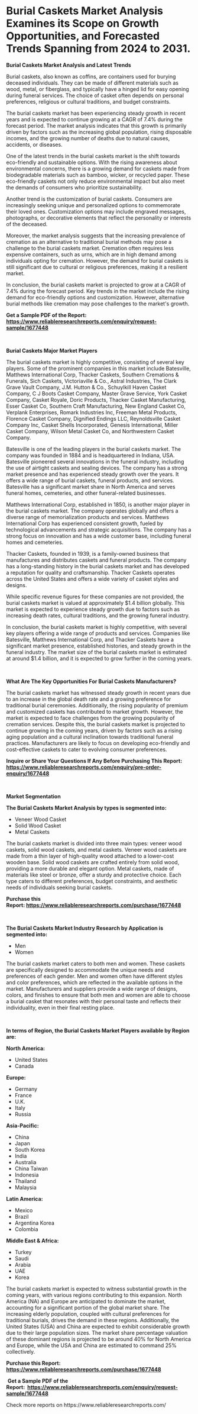 <p><h1>Burial Caskets Market Analysis Examines its Scope on Growth Opportunities, and Forecasted Trends Spanning from 2024 to 2031.</h1></p><p><strong>Burial Caskets Market Analysis and Latest Trends</strong></p>
<p><p>Burial caskets, also known as coffins, are containers used for burying deceased individuals. They can be made of different materials such as wood, metal, or fiberglass, and typically have a hinged lid for easy opening during funeral services. The choice of casket often depends on personal preferences, religious or cultural traditions, and budget constraints.</p><p>The burial caskets market has been experiencing steady growth in recent years and is expected to continue growing at a CAGR of 7.4% during the forecast period. The market analysis indicates that this growth is primarily driven by factors such as the increasing global population, rising disposable incomes, and the growing number of deaths due to natural causes, accidents, or diseases.</p><p>One of the latest trends in the burial caskets market is the shift towards eco-friendly and sustainable options. With the rising awareness about environmental concerns, there is a growing demand for caskets made from biodegradable materials such as bamboo, wicker, or recycled paper. These eco-friendly caskets not only reduce environmental impact but also meet the demands of consumers who prioritize sustainability.</p><p>Another trend is the customization of burial caskets. Consumers are increasingly seeking unique and personalized options to commemorate their loved ones. Customization options may include engraved messages, photographs, or decorative elements that reflect the personality or interests of the deceased.</p><p>Moreover, the market analysis suggests that the increasing prevalence of cremation as an alternative to traditional burial methods may pose a challenge to the burial caskets market. Cremation often requires less expensive containers, such as urns, which are in high demand among individuals opting for cremation. However, the demand for burial caskets is still significant due to cultural or religious preferences, making it a resilient market.</p><p>In conclusion, the burial caskets market is projected to grow at a CAGR of 7.4% during the forecast period. Key trends in the market include the rising demand for eco-friendly options and customization. However, alternative burial methods like cremation may pose challenges to the market's growth.</p></p>
<p><strong>Get a Sample PDF of the Report:&nbsp; <a href="https://www.reliableresearchreports.com/enquiry/request-sample/1677448">https://www.reliableresearchreports.com/enquiry/request-sample/1677448</a></strong></p>
<p>&nbsp;</p>
<p><strong>Burial Caskets Major Market Players</strong></p>
<p><p>The burial caskets market is highly competitive, consisting of several key players. Some of the prominent companies in this market include Batesville, Matthews International Corp, Thacker Caskets, Southern Cremations & Funerals, Sich Caskets, Victoriaville & Co., Astral Industries, The Clark Grave Vault Company, J.M. Hutton & Co., Schuylkill Haven Casket Company, C J Boots Casket Company, Master Grave Service, York Casket Company, Casket Royale, Doric Products, Thacker Casket Manufacturing, Esser Casket Co, Southern Craft Manufacturing, New England Casket Co, Verplank Enterprises, Romark Industries Inc, Freeman Metal Products, Florence Casket Company, Dignified Endings LLC, Reynoldsville Casket Company Inc, Casket Shells Incorporated, Genesis International, Miller Casket Company, Wilson Metal Casket Co, and Northwestern Casket Company.</p><p>Batesville is one of the leading players in the burial caskets market. The company was founded in 1884 and is headquartered in Indiana, USA. Batesville pioneered several innovations in the funeral industry, including the use of airtight caskets and sealing devices. The company has a strong market presence and has experienced steady growth over the years. It offers a wide range of burial caskets, funeral products, and services. Batesville has a significant market share in North America and serves funeral homes, cemeteries, and other funeral-related businesses.</p><p>Matthews International Corp, established in 1850, is another major player in the burial caskets market. The company operates globally and offers a diverse range of memorialization products and services. Matthews International Corp has experienced consistent growth, fueled by technological advancements and strategic acquisitions. The company has a strong focus on innovation and has a wide customer base, including funeral homes and cemeteries.</p><p>Thacker Caskets, founded in 1939, is a family-owned business that manufactures and distributes caskets and funeral products. The company has a long-standing history in the burial caskets market and has developed a reputation for quality and craftsmanship. Thacker Caskets operates across the United States and offers a wide variety of casket styles and designs.</p><p>While specific revenue figures for these companies are not provided, the burial caskets market is valued at approximately $1.4 billion globally. This market is expected to experience steady growth due to factors such as increasing death rates, cultural traditions, and the growing funeral industry.</p><p>In conclusion, the burial caskets market is highly competitive, with several key players offering a wide range of products and services. Companies like Batesville, Matthews International Corp, and Thacker Caskets have a significant market presence, established histories, and steady growth in the funeral industry. The market size of the burial caskets market is estimated at around $1.4 billion, and it is expected to grow further in the coming years.</p></p>
<p>&nbsp;</p>
<p><strong>What Are The Key Opportunities For Burial Caskets Manufacturers?</strong></p>
<p><p>The burial caskets market has witnessed steady growth in recent years due to an increase in the global death rate and a growing preference for traditional burial ceremonies. Additionally, the rising popularity of premium and customized caskets has contributed to market growth. However, the market is expected to face challenges from the growing popularity of cremation services. Despite this, the burial caskets market is projected to continue growing in the coming years, driven by factors such as a rising aging population and a cultural inclination towards traditional funeral practices. Manufacturers are likely to focus on developing eco-friendly and cost-effective caskets to cater to evolving consumer preferences.</p></p>
<p><strong>Inquire or Share Your Questions If Any Before Purchasing This Report: <a href="https://www.reliableresearchreports.com/enquiry/pre-order-enquiry/1677448">https://www.reliableresearchreports.com/enquiry/pre-order-enquiry/1677448</a></strong></p>
<p>&nbsp;</p>
<p><strong>Market Segmentation</strong></p>
<p><strong>The Burial Caskets Market Analysis by types is segmented into:</strong></p>
<p><ul><li>Veneer Wood Casket</li><li>Solid Wood Casket</li><li>Metal Caskets</li></ul></p>
<p><p>The burial caskets market is divided into three main types: veneer wood caskets, solid wood caskets, and metal caskets. Veneer wood caskets are made from a thin layer of high-quality wood attached to a lower-cost wooden base. Solid wood caskets are crafted entirely from solid wood, providing a more durable and elegant option. Metal caskets, made of materials like steel or bronze, offer a sturdy and protective choice. Each type caters to different preferences, budget constraints, and aesthetic needs of individuals seeking burial caskets.</p></p>
<p><strong>Purchase this Report:&nbsp;<a href="https://www.reliableresearchreports.com/purchase/1677448">https://www.reliableresearchreports.com/purchase/1677448</a></strong></p>
<p>&nbsp;</p>
<p><strong>The Burial Caskets Market Industry Research by Application is segmented into:</strong></p>
<p><ul><li>Men</li><li>Women</li></ul></p>
<p><p>The burial caskets market caters to both men and women. These caskets are specifically designed to accommodate the unique needs and preferences of each gender. Men and women often have different styles and color preferences, which are reflected in the available options in the market. Manufacturers and suppliers provide a wide range of designs, colors, and finishes to ensure that both men and women are able to choose a burial casket that resonates with their personal taste and reflects their individuality, even in their final resting place.</p></p>
<p>&nbsp;</p>
<p><strong>In terms of Region, the Burial Caskets Market Players available by Region are:</strong></p>
<p>
    <p> <strong> North America: </strong>
        <ul>
            <li>United States</li>
            <li>Canada</li>
        </ul>
        </p> 
    <p> <strong> Europe: </strong>
        <ul>
            <li>Germany</li>
            <li>France</li>
            <li>U.K.</li>
            <li>Italy</li>
            <li>Russia</li>
        </ul>
        </p> 
    <p> <strong> Asia-Pacific: </strong>
        <ul>
            <li>China</li>
            <li>Japan</li>
            <li>South Korea</li>
            <li>India</li>
            <li>Australia</li>
            <li>China Taiwan</li>
            <li>Indonesia</li>
            <li>Thailand</li>
            <li>Malaysia</li>
        </ul>
        </p> 
    <p> <strong> Latin America: </strong>
        <ul>
            <li>Mexico</li>
            <li>Brazil</li>
            <li>Argentina Korea</li>
            <li>Colombia</li>
        </ul>
        </p> 
    <p> <strong> Middle East & Africa: </strong>
        <ul>
            <li>Turkey</li>
            <li>Saudi</li>
            <li>Arabia</li>
            <li>UAE</li>
            <li>Korea</li>
        </ul>
    </p>
    </p>
<p><p>The burial caskets market is expected to witness substantial growth in the coming years, with various regions contributing to this expansion. North America (NA) and Europe are anticipated to dominate the market, accounting for a significant portion of the global market share. The increasing elderly population, coupled with cultural preferences for traditional burials, drives the demand in these regions. Additionally, the United States (USA) and China are expected to exhibit considerable growth due to their large population sizes. The market share percentage valuation of these dominant regions is projected to be around 40% for North America and Europe, while the USA and China are estimated to command 25% collectively.</p></p>
<p><strong>Purchase this Report: <a href="https://www.reliableresearchreports.com/purchase/1677448">https://www.reliableresearchreports.com/purchase/1677448</a></strong></p>
<p>&nbsp;<strong>Get a Sample PDF of the Report:&nbsp;&nbsp;<a href="https://www.reliableresearchreports.com/enquiry/request-sample/1677448">https://www.reliableresearchreports.com/enquiry/request-sample/1677448</a></strong></p>
<p><strong></strong></p>
<p>Check more reports on https://www.reliableresearchreports.com/</p>